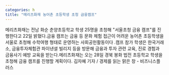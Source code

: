 ```yaml
---
categories: h
title: "메리츠화재 농어촌 초등학생 초청 금융캠프"
---
```

메리츠화재는 전남 화순 춘양초등학교 학생 25명을 초청해 "서울초청 금융 캠프"를 진행한다고 22일 밝혔다.금융 캠프는 금융 등 문화 체험 접근이 어려운 농어촌 초등학생을 서울로 초청해 수학여행 형태로 운영하는 사회공헌활동이다 .캠프 참가 학생은 한국거래소, 금융투자체험관 파이낸셜 빌리지 등을 방문해 금융과 투자 관련 교육, 진로 경험과 금융사기 예방 교육을 받는다.메리츠화재는 오는 28일 경북 봉화 법전 초등학교 학생을 초청해 금융 캠프를 진행할 계획이다. 김자혜 기자 / 경제를 읽는 맑은 창 - 비즈니스플러스